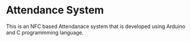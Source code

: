 # Attendance System
This is an NFC based Attendanace system that is developed using Arduino and C programmming language.
